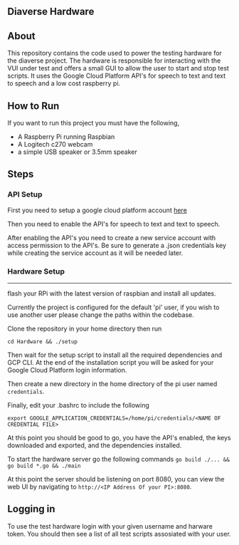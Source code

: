Diaverse Hardware
---
## About 
This repository contains the code used to power the testing hardware for the diaverse project. The hardware is responsible for interacting with the VUI under test and offers a small GUI to allow the user to start and stop test scripts. It uses the 
Google Cloud Platform API's for speech to text and text to speech and a low cost raspberry pi.  

## How to Run
   If you want to run this project you must have the following, 
+ A Raspberry Pi running Raspbian
+ A Logitech c270 webcam
+ a simple USB speaker or 3.5mm speaker


## Steps 

### API Setup


First you need to setup a google cloud platform account [here](https://cloud.google.com/)
 
Then you need to enable the API's for speech to text and text to speech.
 
After enabling the API's you need to create a new service account with access permission to the API's. 
Be sure to generate a .json credentials key while creating the service account as it will be needed later.  


### Hardware Setup
 
 --- 
 flash your RPi with the latest version of raspbian and install all updates. 

 Currently the project is configured for the default 'pi' user, if you wish to use another user please change 
 the paths within the codebase. 
 
 

Clone the repository in your home directory then run 

`cd Hardware && ./setup`

Then wait for the setup script to install all the required dependencies and GCP CLI. At the end of the installation script
you will be asked for your Google Cloud Platform login information. 


Then create a new directory in the home directory of the pi user named `credentials`.


Finally, edit your .bashrc to include the following 

`export GOOGLE_APPLICATION_CREDENTIALS=/home/pi/credentials/<NAME OF CREDENTIAL FILE>`


At this point you should be good to go, you have the API's enabled, the keys downloaded and exported, and the dependencies installed.  

To start the hardware server go the following commands `go build ./... && go build *.go && ./main`

At this point the server should be listening on port 8080, you can view the web UI by navigating to `http://<IP Address Of your PI>:8080`. 

## Logging in 
To use the test hardware login with your given username and harware token. You should then see a list of all test scripts assosiated with your user.
